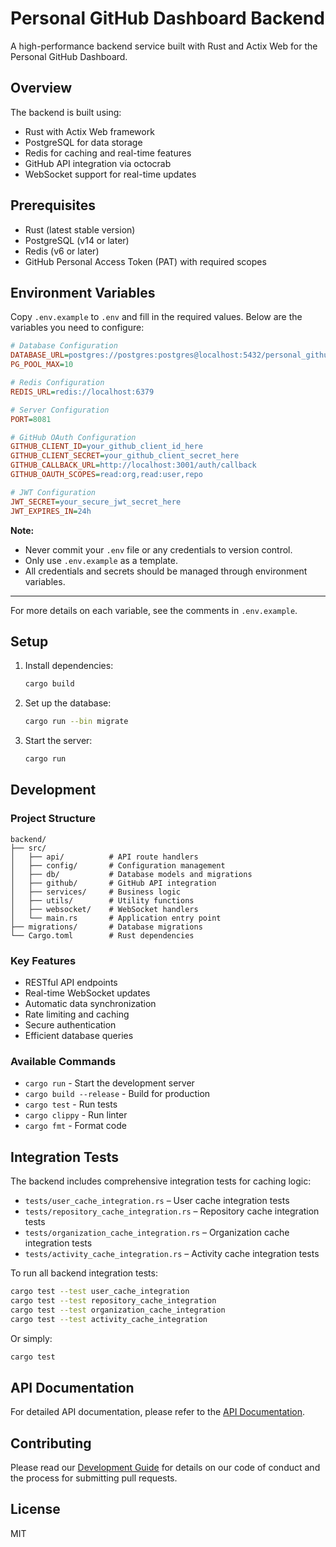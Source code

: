 # Personal GitHub Dashboard Backend

A high-performance backend service built with Rust and Actix Web for the Personal GitHub Dashboard.

## Overview

The backend is built using:

- Rust with Actix Web framework
- PostgreSQL for data storage
- Redis for caching and real-time features
- GitHub API integration via octocrab
- WebSocket support for real-time updates

## Prerequisites

- Rust (latest stable version)
- PostgreSQL (v14 or later)
- Redis (v6 or later)
- GitHub Personal Access Token (PAT) with required scopes

## Environment Variables

Copy `.env.example` to `.env` and fill in the required values. Below are the variables you need to configure:

```ini
# Database Configuration
DATABASE_URL=postgres://postgres:postgres@localhost:5432/personal_github_dashboard_dev
PG_POOL_MAX=10

# Redis Configuration
REDIS_URL=redis://localhost:6379

# Server Configuration
PORT=8081

# GitHub OAuth Configuration
GITHUB_CLIENT_ID=your_github_client_id_here
GITHUB_CLIENT_SECRET=your_github_client_secret_here
GITHUB_CALLBACK_URL=http://localhost:3001/auth/callback
GITHUB_OAUTH_SCOPES=read:org,read:user,repo

# JWT Configuration
JWT_SECRET=your_secure_jwt_secret_here
JWT_EXPIRES_IN=24h
```

**Note:**

- Never commit your `.env` file or any credentials to version control.
- Only use `.env.example` as a template.
- All credentials and secrets should be managed through environment variables.

---

For more details on each variable, see the comments in `.env.example`.

## Setup

1. Install dependencies:

   ```bash
   cargo build
   ```

2. Set up the database:

   ```bash
   cargo run --bin migrate
   ```

3. Start the server:
   ```bash
   cargo run
   ```

## Development

### Project Structure

```
backend/
├── src/
│   ├── api/          # API route handlers
│   ├── config/       # Configuration management
│   ├── db/           # Database models and migrations
│   ├── github/       # GitHub API integration
│   ├── services/     # Business logic
│   ├── utils/        # Utility functions
│   ├── websocket/    # WebSocket handlers
│   └── main.rs       # Application entry point
├── migrations/       # Database migrations
└── Cargo.toml        # Rust dependencies
```

### Key Features

- RESTful API endpoints
- Real-time WebSocket updates
- Automatic data synchronization
- Rate limiting and caching
- Secure authentication
- Efficient database queries

### Available Commands

- `cargo run` - Start the development server
- `cargo build --release` - Build for production
- `cargo test` - Run tests
- `cargo clippy` - Run linter
- `cargo fmt` - Format code

## Integration Tests

The backend includes comprehensive integration tests for caching logic:

- `tests/user_cache_integration.rs` – User cache integration tests
- `tests/repository_cache_integration.rs` – Repository cache integration tests
- `tests/organization_cache_integration.rs` – Organization cache integration tests
- `tests/activity_cache_integration.rs` – Activity cache integration tests

To run all backend integration tests:

```bash
cargo test --test user_cache_integration
cargo test --test repository_cache_integration
cargo test --test organization_cache_integration
cargo test --test activity_cache_integration
```

Or simply:

```bash
cargo test
```

## API Documentation

For detailed API documentation, please refer to the [API Documentation](../../docs/api/README.md).

## Contributing

Please read our [Development Guide](../../docs/development/README.md) for details on our code of conduct and the process for submitting pull requests.

## License

MIT
